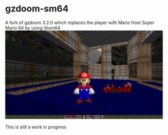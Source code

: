 # gzdoom-sm64
A fork of gzdoom 3.2.0 which replaces the player with Mario from Super Mario 64 by using libsm64
![Mario in GZDoom](screenshot.png)

This is still a work in progress

